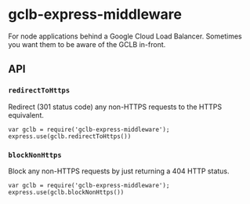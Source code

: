 # gclb-express-middleware

For node applications behind a Google Cloud Load Balancer. Sometimes you want them to be aware of the GCLB in-front.

## API

### `redirectToHttps`

Redirect (301 status code) any non-HTTPS requests to the HTTPS equivalent.

```
var gclb = require('gclb-express-middleware');
express.use(gclb.redirectToHttps())

```

### `blockNonHttps`

Block any non-HTTPS requests by just returning a 404 HTTP status.

```
var gclb = require('gclb-express-middleware');
express.use(gclb.blockNonHttps())

```
